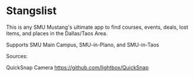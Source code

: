 Stangslist
==========================
This is any SMU Mustang's ultimate app to find courses, events, deals, lost items, and places in the Dallas/Taos Area.

Supports SMU Main Campus, SMU-in-Plano, and SMU-in-Taos

Sources:

QuickSnap Camera
https://github.com/lightbox/QuickSnap
